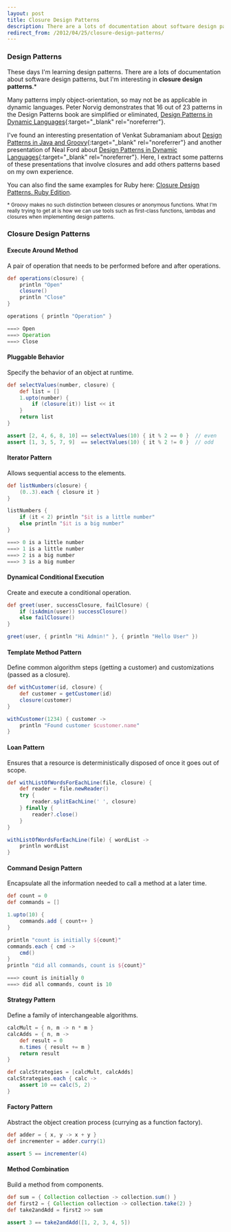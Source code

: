 ```yaml
---
layout: post
title: Closure Design Patterns
description: There are a lots of documentation about software design patterns, but I’m interesting in closure design patterns.
redirect_from: /2012/04/25/closure-design-patterns/
---
```


### Design Patterns

These days I'm learning design patterns. There are a lots of documentation
about software design patterns, but I'm interesting in **closure design
patterns**.*

Many patterns imply object-orientation, so may not be as applicable in dynamic
languages. Peter Norvig demonstrates that 16 out of 23 patterns in the Design
Patterns book are simplified or eliminated, [Design Patterns in Dynamic
Languages][1]{:target="_blank" rel="noreferrer"}.

I've found an interesting presentation of Venkat Subramaniam about [Design
Patterns in Java and Groovy][2]{:target="_blank" rel="noreferrer"} and another presentation of Neal Ford about
[Design Patterns in Dynamic Languages][3]{:target="_blank" rel="noreferrer"}. Here, I extract some patterns of
these presentations that involve closures and add others patterns based on my
own experience.

You can also find the same examples for Ruby here: [Closure Design Patterns. Ruby Edition][4].

<sup>\* Groovy makes no such distinction between closures or anonymous functions.
What I'm really trying to get at is how we can use tools such as first-class
functions, lambdas and closures when implementing design patterns.</sup>


### Closure Design Patterns

#### Execute Around Method

A pair of operation that needs to be performed before and after operations.

```groovy
def operations(closure) {
    println "Open"
    closure()
    println "Close"
}

operations { println "Operation" }

===> Open
===> Operation
===> Close
```


#### Pluggable Behavior

Specify the behavior of an object at runtime.

```groovy
def selectValues(number, closure) {
    def list = []
    1.upto(number) {
        if (closure(it)) list << it
    }
    return list
}

assert [2, 4, 6, 8, 10] == selectValues(10) { it % 2 == 0 }  // even
assert [1, 3, 5, 7, 9]  == selectValues(10) { it % 2 != 0 }  // odd
```


#### Iterator Pattern

Allows sequential access to the elements.

```groovy
def listNumbers(closure) {
    (0..3).each { closure it }
}

listNumbers {
    if (it < 2) println "$it is a little number"
    else println "$it is a big number"
}

===> 0 is a little number
===> 1 is a little number
===> 2 is a big number
===> 3 is a big number
```


#### Dynamical Conditional Execution

Create and execute a conditional operation.

```groovy
def greet(user, successClosure, failClosure) {
    if (isAdmin(user)) successClosure()
    else failClosure()
}

greet(user, { println "Hi Admin!" }, { println "Hello User" })
```


#### Template Method Pattern

Define common algorithm steps (getting a customer) and customizations (passed as a closure).

```groovy
def withCustomer(id, closure) {
    def customer = getCustomer(id)
    closure(customer)
}

withCustomer(1234) { customer ->
    println "Found customer $customer.name"
}
```


#### Loan Pattern

Ensures that a resource is deterministically disposed of once it goes out of scope.

```groovy
def withListOfWordsForEachLine(file, closure) {
    def reader = file.newReader()
    try {
        reader.splitEachLine(' ', closure)
    } finally {
        reader?.close()
    }
}

withListOfWordsForEachLine(file) { wordList ->
    println wordList
}
```


#### Command Design Pattern

Encapsulate all the information needed to call a method at a later time.

```groovy
def count = 0
def commands = []

1.upto(10) {
    commands.add { count++ }
}

println "count is initially ${count}"
commands.each { cmd ->
    cmd()
}
println "did all commands, count is ${count}"

===> count is initially 0
===> did all commands, count is 10
```


#### Strategy Pattern

Define a family of interchangeable algorithms.

```groovy
calcMult = { n, m -> n * m }
calcAdds = { n, m ->
    def result = 0
    n.times { result += m }
    return result
}

def calcStrategies = [calcMult, calcAdds]
calcStrategies.each { calc ->
    assert 10 == calc(5, 2)
}
```


#### Factory Pattern

Abstract the object creation process (currying as a function factory).

```groovy
def adder = { x, y -> x + y }
def incrementer = adder.curry(1)

assert 5 == incrementer(4)
```


#### Method Combination

Build a method from components.

```groovy
def sum = { Collection collection -> collection.sum() }
def first2 = { Collection collection -> collection.take(2) }
def take2andAdd = first2 >> sum

assert 3 == take2andAdd([1, 2, 3, 4, 5])
```


[1]: http://norvig.com/design-patterns/
[2]: http://www.agiledeveloper.com/presentations/design_patterns_in_java_and_groovy.pdf
[3]: https://github.com/nealford/presentations/blob/master/Design%20Patterns%20in%20Dynamic%20Languages%20(Neal%20Ford).pdf
[4]: /closure-design-patterns-ruby-edition/
